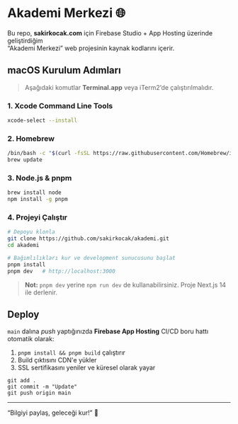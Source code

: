 # Akademi Merkezi 🌐

Bu repo, **sakirkocak.com** için Firebase Studio + App Hosting üzerinde geliştirdiğim  
“Akademi Merkezi” web projesinin kaynak kodlarını içerir.

## macOS Kurulum Adımları

> Aşağıdaki komutlar **Terminal.app** veya iTerm2’de çalıştırılmalıdır.

### 1. Xcode Command Line Tools
```bash
xcode-select --install
```

### 2. Homebrew
```bash
/bin/bash -c "$(curl -fsSL https://raw.githubusercontent.com/Homebrew/install/HEAD/install.sh)"
brew update
```

### 3. Node.js & pnpm
```bash
brew install node
npm install -g pnpm
```

### 4. Projeyi Çalıştır
```bash
# Depoyu klonla
git clone https://github.com/sakirkocak/akademi.git
cd akademi

# Bağımlılıkları kur ve development sunucusunu başlat
pnpm install
pnpm dev   # http://localhost:3000
```

> **Not:** `pnpm dev` yerine `npm run dev` de kullanabilirsiniz. Proje Next.js 14 ile derlenir.

## Deploy

`main` dalına *push* yaptığınızda **Firebase App Hosting** CI/CD boru hattı otomatik olarak:
1. `pnpm install && pnpm build` çalıştırır  
2. Build çıktısını CDN'e yükler  
3. SSL sertifikasını yeniler ve küresel olarak yayar

```
git add .
git commit -m "Update"
git push origin main
```

---

“Bilgiyi paylaş, geleceği kur!” 🚀
